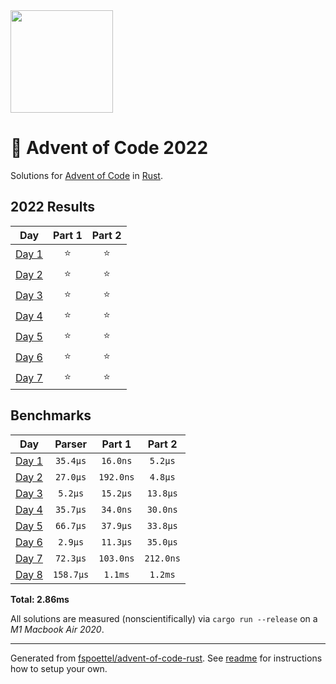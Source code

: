 <img src="./.assets/christmas_ferris.png" width="164">

# 🎄 Advent of Code 2022

Solutions for [Advent of Code](https://adventofcode.com/) in [Rust](https://www.rust-lang.org/).

<!--- advent_readme_stars table --->
## 2022 Results

| Day | Part 1 | Part 2 |
| :---: | :---: | :---: |
| [Day 1](https://adventofcode.com/2022/day/1) | ⭐ | ⭐ |
| [Day 2](https://adventofcode.com/2022/day/2) | ⭐ | ⭐ |
| [Day 3](https://adventofcode.com/2022/day/3) | ⭐ | ⭐ |
| [Day 4](https://adventofcode.com/2022/day/4) | ⭐ | ⭐ |
| [Day 5](https://adventofcode.com/2022/day/5) | ⭐ | ⭐ |
| [Day 6](https://adventofcode.com/2022/day/6) | ⭐ | ⭐ |
| [Day 7](https://adventofcode.com/2022/day/7) | ⭐ | ⭐ |
<!--- advent_readme_stars table --->

<!--- benchmarking table --->
## Benchmarks

| Day | Parser | Part 1 | Part 2 |
| :---: | :---: | :---: | :---:  |
| [Day 1](./src/bin/01.rs) | `35.4µs` | `16.0ns` | `5.2µs` |
| [Day 2](./src/bin/02.rs) | `27.0µs` | `192.0ns` | `4.8µs` |
| [Day 3](./src/bin/03.rs) | `5.2µs` | `15.2µs` | `13.8µs` |
| [Day 4](./src/bin/04.rs) | `35.7µs` | `34.0ns` | `30.0ns` |
| [Day 5](./src/bin/05.rs) | `66.7µs` | `37.9µs` | `33.8µs` |
| [Day 6](./src/bin/06.rs) | `2.9µs` | `11.3µs` | `35.0µs` |
| [Day 7](./src/bin/07.rs) | `72.3µs` | `103.0ns` | `212.0ns` |
| [Day 8](./src/bin/08.rs) | `158.7µs` | `1.1ms` | `1.2ms` |

**Total: 2.86ms**
<!--- benchmarking table --->

All solutions are measured (nonscientifically) via `cargo run --release` on a _M1 Macbook Air 2020_.

---

Generated from [fspoettel/advent-of-code-rust](https://github.com/fspoettel/advent-of-code-rust). See [readme](https://github.com/fspoettel/advent-of-code-rust#readme) for instructions how to setup your own.

